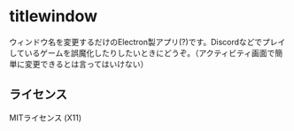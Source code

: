 # titlewindow
ウィンドウ名を変更するだけのElectron製アプリ(?)です。Discordなどでプレイしているゲームを誤魔化したりしたいときにどうぞ。（アクティビティ画面で簡単に変更できるとは言ってはいけない）

## ライセンス
MITライセンス (X11)
